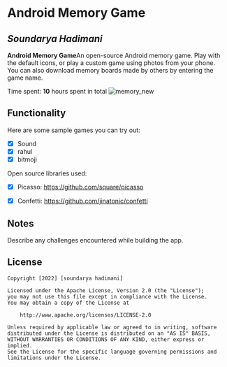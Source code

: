 ﻿# Android Memory Game

## *Soundarya Hadimani*

**Android Memory Game**An open-source Android memory game. Play with the default icons, or play a custom game using photos from your phone. You can also download memory boards made by others by entering the game name.

Time spent: **10** hours spent in total
![memory_new](https://user-images.githubusercontent.com/76764479/205566629-173c8954-933b-4472-ba3f-0989fc684e84.gif)



## Functionality

Here are some sample games you can try out:

* [x] Sound
* [x] rahul
* [x] bitmoji

Open source libraries used:
* [x] Picasso: https://github.com/square/picasso
* [x] Confetti: https://github.com/jinatonic/confetti


## Notes

Describe any challenges encountered while building the app.

## License

    Copyright [2022] [soundarya hadimani]

    Licensed under the Apache License, Version 2.0 (the "License");
    you may not use this file except in compliance with the License.
    You may obtain a copy of the License at

        http://www.apache.org/licenses/LICENSE-2.0

    Unless required by applicable law or agreed to in writing, software
    distributed under the License is distributed on an "AS IS" BASIS,
    WITHOUT WARRANTIES OR CONDITIONS OF ANY KIND, either express or implied.
    See the License for the specific language governing permissions and
    limitations under the License.

